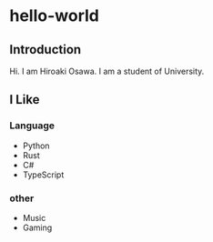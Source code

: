 # hello-world

## Introduction
Hi. I am Hiroaki Osawa. I am a student of University.

## I Like

### Language
- Python
- Rust
- C#
- TypeScript

### other
- Music
- Gaming
